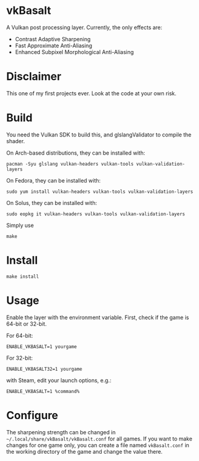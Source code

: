# vkBasalt
A Vulkan post processing layer. Currently, the only effects are:
- Contrast Adaptive Sharpening 
- Fast Approximate Anti-Aliasing
- Enhanced Subpixel Morphological Anti-Aliasing

# Disclaimer
This one of my first projects ever. Look at the code at your own risk.

# Build
You need the Vulkan SDK to build this, and glslangValidator to compile the shader.

On Arch-based distributions, they can be installed with:
```
pacman -Syu glslang vulkan-headers vulkan-tools vulkan-validation-layers
```

On Fedora, they can be installed with:
```
sudo yum install vulkan-headers vulkan-tools vulkan-validation-layers
```

On Solus, they can be installed with:
```
sudo eopkg it vulkan-headers vulkan-tools vulkan-validation-layers
```

Simply use
```
make
```
# Install
```
make install
```

# Usage
Enable the layer with the environment variable. First, check if the game is 64-bit or 32-bit.

For 64-bit:
```
ENABLE_VKBASALT=1 yourgame
```

For 32-bit:
```
ENABLE_VKBASALT32=1 yourgame
```

with Steam, edit your launch options, e.g.:
```
ENABLE_VKBASALT=1 %command% 
```

# Configure

The sharpening strength can be changed in `~/.local/share/vkBasalt/vkBasalt.conf` for all games.
If you want to make changes for one game only, you can create a file named `vkBasalt.conf` in the working directory of the game and change the value there.

